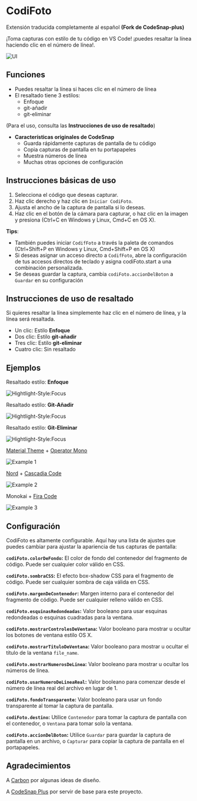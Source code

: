 # CodiFoto
Extensión traducida completamente al español
**(Fork de CodeSnap-plus)**

¡Toma capturas con estilo de tu código en VS Code! 
¡puedes resaltar la línea haciendo clic en el número de línea!.

![UI](https://github.com/jornyx/CodiFoto/raw/main/examples/ui.png)

## Funciones

- Puedes resaltar la línea si haces clic en el número de línea
- El resaltado tiene 3 estilos:
  - Enfoque
  - git-añadir
  - git-eliminar

(Para el uso, consulta las **Instrucciones de uso de resaltado**)

- **Características originales de CodeSnap**
  - Guarda rápidamente capturas de pantalla de tu código
  - Copia capturas de pantalla en tu portapapeles
  - Muestra números de línea
  - Muchas otras opciones de configuración


## Instrucciones básicas de uso

1. Selecciona el código que deseas capturar.
2. Haz clic derecho y haz clic en  `Iniciar CodiFoto`.
3. Ajusta el ancho de la captura de pantalla si lo deseas.
4. Haz clic en el botón de la cámara para capturar, o haz clic en la imagen y presiona (Ctrl+C en Windows y Linux, Cmd+C en OS X).

**Tips**:

- También puedes iniciar `CodifFoto` a través la paleta de comandos (Ctrl+Shift+P en Windows y Linux, Cmd+Shift+P en OS X) 
- Si deseas asignar un acceso directo a `CodifFoto`, abre la configuración de tus accesos directos de teclado y asigna codiFoto.start a una combinación personalizada.
- Se deseas guardar la captura, cambia `codiFoto.accionDelBoton` a `Guardar` en su configuración


## Instrucciones de uso de resaltado
Si quieres resaltar la línea simplemente haz clic en el número de línea, y la línea será resaltada.

- Un clic: Estilo **Enfoque**
- Dos clic: Estilo **git-añadir**
- Tres clic: Estilo **git-eliminar**
- Cuatro clic: Sin resaltado

## Ejemplos

Resaltado estilo: **Enfoque**

![Hightlight-Style:Focus](https://github.com/jornyx/CodiFoto/raw/main/examples/hightlight-focus.png)

Resaltado estilo: **Git-Añadir**

![Hightlight-Style:Focus](https://github.com/jornyx/CodiFoto/raw/main/examples/hightlight-add.png)

Resaltado estilo: **Git-Eliminar**

![Hightlight-Style:Focus](https://github.com/jornyx/CodiFoto/raw/main/examples/hightlight-remove.png)

[Material Theme](https://marketplace.visualstudio.com/items?itemName=Equinusocio.vsc-material-theme) + [Operator Mono](https://www.typography.com/fonts/operator/styles/operatormono)

![Example 1](https://github.com/jornyx/CodiFoto/raw/main/examples/material_operator-mono.png)

[Nord](https://github.com/arcticicestudio/nord-visual-studio-code) + [Cascadia Code](https://github.com/microsoft/cascadia-code)

![Example 2](https://github.com/jornyx/CodiFoto/raw/main/examples/nord_cascadia-code.png)

Monokai + [Fira Code](https://github.com/tonsky/FiraCode)

![Example 3](https://github.com/jornyx/CodiFoto/raw/main/examples/monokai_fira-code.png)

## Configuración

CodiFoto es altamente configurable. Aquí hay una lista de ajustes que puedes cambiar para ajustar la apariencia de tus capturas de pantalla:

**`codiFoto.colorDeFondo`:** El color de fondo del contenedor del fragmento de código. Puede ser cualquier color válido en CSS.

**`codiFoto.sombraCSS`:** El efecto box-shadow CSS para el fragmento de código. Puede ser cualquier sombra de caja válida en CSS.

**`codiFoto.margenDeContenedor`:** Margen interno para el contenedor del fragmento de código. Puede ser cualquier relleno válido en CSS.

**`codiFoto.esquinasRedondeadas`:** Valor booleano para usar esquinas redondeadas o esquinas cuadradas para la ventana.

**`codiFoto.mostrarControlesDeVentana`:** Valor booleano para mostrar u ocultar los botones de ventana estilo OS X.

**`codiFoto.mostrarTituloDeVentana`:** Valor booleano para mostrar u ocultar el título de la ventana `file_name`.

**`codiFoto.mostrarNumerosDeLinea`:** Valor booleano para mostrar u ocultar los números de línea.

**`codiFoto.usarNumeroDeLineaReal`:** Valor booleano para comenzar desde el número de línea real del archivo en lugar de 1.

**`codiFoto.fondoTransparente`:** Valor booleano para usar un fondo transparente al tomar la captura de pantalla.

**`codiFoto.destino`:** Utilice `Contenedor` para tomar la captura de pantalla con el contenedor, o `Ventana` para tomar solo la ventana.

**`codiFoto.accionDelBoton`:** Utilice `Guardar` para guardar la captura de pantalla en un archivo, o `Capturar` para copiar la captura de pantalla en el portapapeles.

## Agradecimientos

A [Carbon](https://carbon.now.sh/) por algunas ideas de diseño.

A [CodeSnap Plus](https://github.com/huibizhang/CodeSnap-plus) por servir de base para este proyecto.
